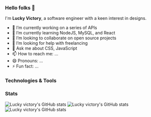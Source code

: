 ### Hello folks 👋
I'm **Lucky Victory**, a software engineer with a keen interest in designs.

- 🔭 I’m currently working on a series of APIs
- 🌱 I’m currently learning NodeJS, MySQL, and React
- 👯 I’m looking to collaborate on open source projects
- 🤔 I’m looking for help with freelancing
- 💬 Ask me about CSS, JavaScript 
- 📫 How to reach me: ...
- 😄 Pronouns: ...
- ⚡ Fun fact: ...

### Technologies & Tools

### Stats
![Lucky victory's GitHub stats](https://github-readme-stats.vercel.app/api?username=lucky-victory&theme=radical)
![Lucky victory's GitHub stats](https://github-readme-stats.vercel.app/api/pin?username=lucky-victory&theme=radical&repo=harpee&layout=compact)
![Lucky victory's GitHub stats](https://github-readme-stats.vercel.app/api/top-langs?username=lucky-victory&theme=radical)

